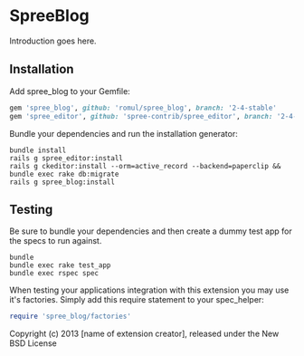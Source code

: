 SpreeBlog
=========

Introduction goes here.

Installation
------------

Add spree_blog to your Gemfile:

```ruby
gem 'spree_blog', github: 'romul/spree_blog', branch: '2-4-stable'
gem 'spree_editor', github: 'spree-contrib/spree_editor', branch: '2-4-stable'
```

Bundle your dependencies and run the installation generator:

```shell
bundle install
rails g spree_editor:install
rails g ckeditor:install --orm=active_record --backend=paperclip && bundle exec rake db:migrate
rails g spree_blog:install
```

Testing
-------

Be sure to bundle your dependencies and then create a dummy test app for the specs to run against.

```shell
bundle
bundle exec rake test_app
bundle exec rspec spec
```

When testing your applications integration with this extension you may use it's factories.
Simply add this require statement to your spec_helper:

```ruby
require 'spree_blog/factories'
```

Copyright (c) 2013 [name of extension creator], released under the New BSD License
